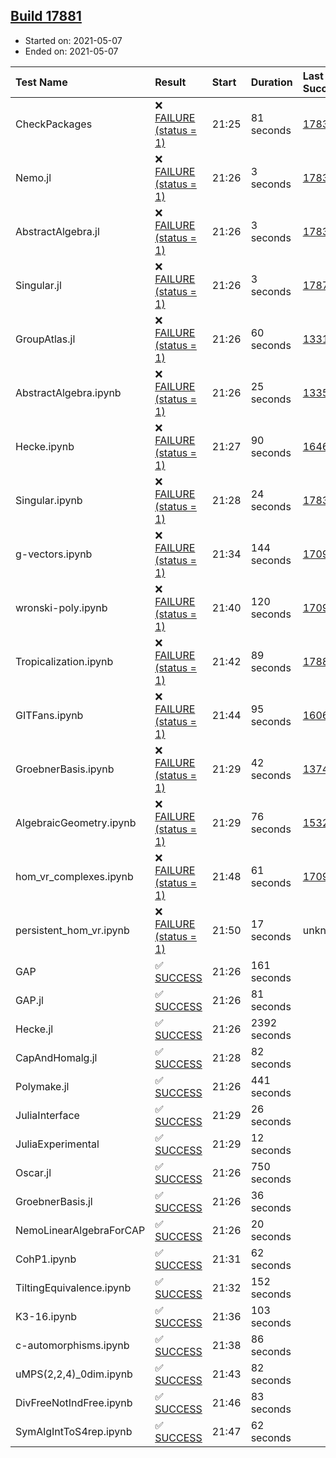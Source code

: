 ## [Build 17881](https://oscarci.mathematik.uni-kl.de/job/oscar/17881/)

* Started on: 2021-05-07
* Ended on: 2021-05-07

| Test Name    | Result | Start | Duration | Last Success | First Failure |
|:-------------|:-------|:------|:---------|:-------------|:--------------|
| CheckPackages | ❌ [FAILURE (status = 1)](https://oscarci.mathematik.uni-kl.de/job/oscar/17881/artifact/logs/build-17881/CheckPackages.log) | 21:25 | 81 seconds | [17832](https://oscarci.mathematik.uni-kl.de/job/oscar/17832/) | [17833](https://oscarci.mathematik.uni-kl.de/job/oscar/17833/) |
| Nemo.jl | ❌ [FAILURE (status = 1)](https://oscarci.mathematik.uni-kl.de/job/oscar/17881/artifact/logs/build-17881/Nemo.jl.log) | 21:26 | 3 seconds | [17835](https://oscarci.mathematik.uni-kl.de/job/oscar/17835/) | [17836](https://oscarci.mathematik.uni-kl.de/job/oscar/17836/) |
| AbstractAlgebra.jl | ❌ [FAILURE (status = 1)](https://oscarci.mathematik.uni-kl.de/job/oscar/17881/artifact/logs/build-17881/AbstractAlgebra.jl.log) | 21:26 | 3 seconds | [17831](https://oscarci.mathematik.uni-kl.de/job/oscar/17831/) | [17832](https://oscarci.mathematik.uni-kl.de/job/oscar/17832/) |
| Singular.jl | ❌ [FAILURE (status = 1)](https://oscarci.mathematik.uni-kl.de/job/oscar/17881/artifact/logs/build-17881/Singular.jl.log) | 21:26 | 3 seconds | [17871](https://oscarci.mathematik.uni-kl.de/job/oscar/17871/) | [17872](https://oscarci.mathematik.uni-kl.de/job/oscar/17872/) |
| GroupAtlas.jl | ❌ [FAILURE (status = 1)](https://oscarci.mathematik.uni-kl.de/job/oscar/17881/artifact/logs/build-17881/GroupAtlas.jl.log) | 21:26 | 60 seconds | [13311](https://oscarci.mathematik.uni-kl.de/job/oscar/13311/) | [13312](https://oscarci.mathematik.uni-kl.de/job/oscar/13312/) |
| AbstractAlgebra.ipynb | ❌ [FAILURE (status = 1)](https://oscarci.mathematik.uni-kl.de/job/oscar/17881/artifact/logs/build-17881/AbstractAlgebra.ipynb.log) | 21:26 | 25 seconds | [13355](https://oscarci.mathematik.uni-kl.de/job/oscar/13355/) | [13356](https://oscarci.mathematik.uni-kl.de/job/oscar/13356/) |
| Hecke.ipynb | ❌ [FAILURE (status = 1)](https://oscarci.mathematik.uni-kl.de/job/oscar/17881/artifact/logs/build-17881/Hecke.ipynb.log) | 21:27 | 90 seconds | [16463](https://oscarci.mathematik.uni-kl.de/job/oscar/16463/) | [16464](https://oscarci.mathematik.uni-kl.de/job/oscar/16464/) |
| Singular.ipynb | ❌ [FAILURE (status = 1)](https://oscarci.mathematik.uni-kl.de/job/oscar/17881/artifact/logs/build-17881/Singular.ipynb.log) | 21:28 | 24 seconds | [17835](https://oscarci.mathematik.uni-kl.de/job/oscar/17835/) | [17836](https://oscarci.mathematik.uni-kl.de/job/oscar/17836/) |
| g-vectors.ipynb | ❌ [FAILURE (status = 1)](https://oscarci.mathematik.uni-kl.de/job/oscar/17881/artifact/logs/build-17881/g-vectors.ipynb.log) | 21:34 | 144 seconds | [17099](https://oscarci.mathematik.uni-kl.de/job/oscar/17099/) | [17100](https://oscarci.mathematik.uni-kl.de/job/oscar/17100/) |
| wronski-poly.ipynb | ❌ [FAILURE (status = 1)](https://oscarci.mathematik.uni-kl.de/job/oscar/17881/artifact/logs/build-17881/wronski-poly.ipynb.log) | 21:40 | 120 seconds | [17098](https://oscarci.mathematik.uni-kl.de/job/oscar/17098/) | [17099](https://oscarci.mathematik.uni-kl.de/job/oscar/17099/) |
| Tropicalization.ipynb | ❌ [FAILURE (status = 1)](https://oscarci.mathematik.uni-kl.de/job/oscar/17881/artifact/logs/build-17881/Tropicalization.ipynb.log) | 21:42 | 89 seconds | [17880](https://oscarci.mathematik.uni-kl.de/job/oscar/17880/) | [17881](https://oscarci.mathematik.uni-kl.de/job/oscar/17881/) |
| GITFans.ipynb | ❌ [FAILURE (status = 1)](https://oscarci.mathematik.uni-kl.de/job/oscar/17881/artifact/logs/build-17881/GITFans.ipynb.log) | 21:44 | 95 seconds | [16068](https://oscarci.mathematik.uni-kl.de/job/oscar/16068/) | [16069](https://oscarci.mathematik.uni-kl.de/job/oscar/16069/) |
| GroebnerBasis.ipynb | ❌ [FAILURE (status = 1)](https://oscarci.mathematik.uni-kl.de/job/oscar/17881/artifact/logs/build-17881/GroebnerBasis.ipynb.log) | 21:29 | 42 seconds | [13748](https://oscarci.mathematik.uni-kl.de/job/oscar/13748/) | [13749](https://oscarci.mathematik.uni-kl.de/job/oscar/13749/) |
| AlgebraicGeometry.ipynb | ❌ [FAILURE (status = 1)](https://oscarci.mathematik.uni-kl.de/job/oscar/17881/artifact/logs/build-17881/AlgebraicGeometry.ipynb.log) | 21:29 | 76 seconds | [15322](https://oscarci.mathematik.uni-kl.de/job/oscar/15322/) | [15323](https://oscarci.mathematik.uni-kl.de/job/oscar/15323/) |
| hom_vr_complexes.ipynb | ❌ [FAILURE (status = 1)](https://oscarci.mathematik.uni-kl.de/job/oscar/17881/artifact/logs/build-17881/hom_vr_complexes.ipynb.log) | 21:48 | 61 seconds | [17099](https://oscarci.mathematik.uni-kl.de/job/oscar/17099/) | [17100](https://oscarci.mathematik.uni-kl.de/job/oscar/17100/) |
| persistent_hom_vr.ipynb | ❌ [FAILURE (status = 1)](https://oscarci.mathematik.uni-kl.de/job/oscar/17881/artifact/logs/build-17881/persistent_hom_vr.ipynb.log) | 21:50 | 17 seconds | unknown | unknown |
| GAP | ✅ [SUCCESS](https://oscarci.mathematik.uni-kl.de/job/oscar/17881/artifact/logs/build-17881/GAP.log) | 21:26 | 161 seconds |  |  |
| GAP.jl | ✅ [SUCCESS](https://oscarci.mathematik.uni-kl.de/job/oscar/17881/artifact/logs/build-17881/GAP.jl.log) | 21:26 | 81 seconds |  |  |
| Hecke.jl | ✅ [SUCCESS](https://oscarci.mathematik.uni-kl.de/job/oscar/17881/artifact/logs/build-17881/Hecke.jl.log) | 21:26 | 2392 seconds |  |  |
| CapAndHomalg.jl | ✅ [SUCCESS](https://oscarci.mathematik.uni-kl.de/job/oscar/17881/artifact/logs/build-17881/CapAndHomalg.jl.log) | 21:28 | 82 seconds |  |  |
| Polymake.jl | ✅ [SUCCESS](https://oscarci.mathematik.uni-kl.de/job/oscar/17881/artifact/logs/build-17881/Polymake.jl.log) | 21:26 | 441 seconds |  |  |
| JuliaInterface | ✅ [SUCCESS](https://oscarci.mathematik.uni-kl.de/job/oscar/17881/artifact/logs/build-17881/JuliaInterface.log) | 21:29 | 26 seconds |  |  |
| JuliaExperimental | ✅ [SUCCESS](https://oscarci.mathematik.uni-kl.de/job/oscar/17881/artifact/logs/build-17881/JuliaExperimental.log) | 21:29 | 12 seconds |  |  |
| Oscar.jl | ✅ [SUCCESS](https://oscarci.mathematik.uni-kl.de/job/oscar/17881/artifact/logs/build-17881/Oscar.jl.log) | 21:26 | 750 seconds |  |  |
| GroebnerBasis.jl | ✅ [SUCCESS](https://oscarci.mathematik.uni-kl.de/job/oscar/17881/artifact/logs/build-17881/GroebnerBasis.jl.log) | 21:26 | 36 seconds |  |  |
| NemoLinearAlgebraForCAP | ✅ [SUCCESS](https://oscarci.mathematik.uni-kl.de/job/oscar/17881/artifact/logs/build-17881/NemoLinearAlgebraForCAP.log) | 21:26 | 20 seconds |  |  |
| CohP1.ipynb | ✅ [SUCCESS](https://oscarci.mathematik.uni-kl.de/job/oscar/17881/artifact/logs/build-17881/CohP1.ipynb.log) | 21:31 | 62 seconds |  |  |
| TiltingEquivalence.ipynb | ✅ [SUCCESS](https://oscarci.mathematik.uni-kl.de/job/oscar/17881/artifact/logs/build-17881/TiltingEquivalence.ipynb.log) | 21:32 | 152 seconds |  |  |
| K3-16.ipynb | ✅ [SUCCESS](https://oscarci.mathematik.uni-kl.de/job/oscar/17881/artifact/logs/build-17881/K3-16.ipynb.log) | 21:36 | 103 seconds |  |  |
| c-automorphisms.ipynb | ✅ [SUCCESS](https://oscarci.mathematik.uni-kl.de/job/oscar/17881/artifact/logs/build-17881/c-automorphisms.ipynb.log) | 21:38 | 86 seconds |  |  |
| uMPS(2,2,4)_0dim.ipynb | ✅ [SUCCESS](https://oscarci.mathematik.uni-kl.de/job/oscar/17881/artifact/logs/build-17881/uMPS-2-2-4-_0dim.ipynb.log) | 21:43 | 82 seconds |  |  |
| DivFreeNotIndFree.ipynb | ✅ [SUCCESS](https://oscarci.mathematik.uni-kl.de/job/oscar/17881/artifact/logs/build-17881/DivFreeNotIndFree.ipynb.log) | 21:46 | 83 seconds |  |  |
| SymAlgIntToS4rep.ipynb | ✅ [SUCCESS](https://oscarci.mathematik.uni-kl.de/job/oscar/17881/artifact/logs/build-17881/SymAlgIntToS4rep.ipynb.log) | 21:47 | 62 seconds |  |  |
